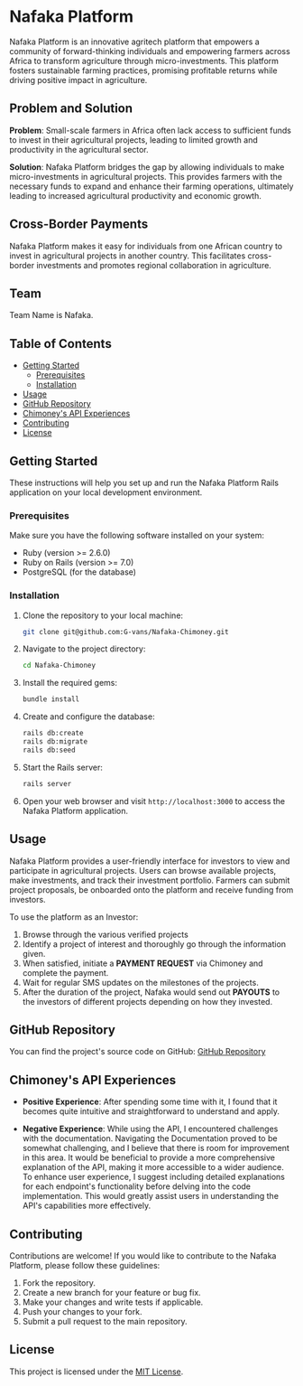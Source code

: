 # Nafaka Platform

Nafaka Platform is an innovative agritech platform that empowers a community of forward-thinking individuals and empowering farmers across Africa to transform agriculture through micro-investments. This platform fosters sustainable farming practices, promising profitable returns while driving positive impact in agriculture.

## Problem and Solution

**Problem**: Small-scale farmers in Africa often lack access to sufficient funds to invest in their agricultural projects, leading to limited growth and productivity in the agricultural sector.

**Solution**: Nafaka Platform bridges the gap by allowing individuals to make micro-investments in agricultural projects. This provides farmers with the necessary funds to expand and enhance their farming operations, ultimately leading to increased agricultural productivity and economic growth.

## Cross-Border Payments

Nafaka Platform makes it easy for individuals from one African country to invest in agricultural projects in another country. This facilitates cross-border investments and promotes regional collaboration in agriculture.

## Team

Team Name is Nafaka.


## Table of Contents

- [Getting Started](#getting-started)
  - [Prerequisites](#prerequisites)
  - [Installation](#installation)
- [Usage](#usage)
- [GitHub Repository](#github-repository)
- [Chimoney's API Experiences](#chimoneys-api-experiences)
- [Contributing](#contributing)
- [License](#license)

## Getting Started

These instructions will help you set up and run the Nafaka Platform Rails application on your local development environment.

### Prerequisites

Make sure you have the following software installed on your system:

- Ruby (version >= 2.6.0)
- Ruby on Rails (version >= 7.0)
- PostgreSQL (for the database)

### Installation

1. Clone the repository to your local machine:

   ```bash
   git clone git@github.com:G-vans/Nafaka-Chimoney.git
   ```

2. Navigate to the project directory:

   ```bash
   cd Nafaka-Chimoney
   ```

3. Install the required gems:

   ```bash
   bundle install
   ```

4. Create and configure the database:

   ```bash
   rails db:create
   rails db:migrate
   rails db:seed
   ```

5. Start the Rails server:

   ```bash
   rails server
   ```

6. Open your web browser and visit `http://localhost:3000` to access the Nafaka Platform application.

## Usage

Nafaka Platform provides a user-friendly interface for investors to view and participate in agricultural projects. Users can browse available projects, make investments, and track their investment portfolio. Farmers can submit project proposals, be onboarded onto the platform and receive funding from investors.

To use the platform as an Investor:

1. Browse through the various verified projects
2. Identify a project of interest and thoroughly go through the information given.
3. When satisfied, initiate a **PAYMENT REQUEST** via Chimoney and complete the payment.
4. Wait for regular SMS updates on the milestones of the projects.
5. After the duration of the project, Nafaka would send out **PAYOUTS** to the investors of different projects depending on how they invested.


## GitHub Repository

You can find the project's source code on GitHub: [GitHub Repository](https://github.com/G-vans/Nafaka-Chimoney)

## Chimoney's API Experiences

- **Positive Experience**: After spending some time with it, I found that it becomes quite intuitive and straightforward to understand and apply.

- **Negative Experience**: While using the API, I encountered challenges with the documentation. Navigating the Documentation proved to be somewhat challenging, and I believe that there is room for improvement in this area. It would be beneficial to provide a more comprehensive explanation of the API, making it more accessible to a wider audience. To enhance user experience, I suggest including detailed explanations for each endpoint's functionality before delving into the code implementation. This would greatly assist users in understanding the API's capabilities more effectively.


## Contributing

Contributions are welcome! If you would like to contribute to the Nafaka Platform, please follow these guidelines:

1. Fork the repository.
2. Create a new branch for your feature or bug fix.
3. Make your changes and write tests if applicable.
4. Push your changes to your fork.
5. Submit a pull request to the main repository.

## License

This project is licensed under the [MIT License](LICENSE.md).
